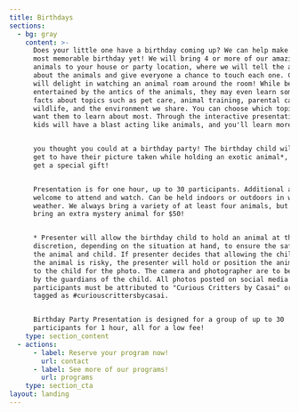 ```yaml
---
title: Birthdays
sections:
  - bg: gray
    content: >-
      Does your little one have a birthday coming up? We can help make it the
      most memorable birthday yet! We will bring 4 or more of our amazing
      animals to your house or party location, where we will tell the attendees
      about the animals and give everyone a chance to touch each one. Children
      will delight in watching an animal roam around the room! While being
      entertained by the antics of the animals, they may even learn some fun
      facts about topics such as pet care, animal training, parental care, local
      wildlife, and the environment we share. You can choose which topic you
      want them to learn about most. Through the interactive presentation, the
      kids will have a blast acting like animals, and you'll learn more than


      you thought you could at a birthday party! The birthday child will even
      get to have their picture taken while holding an exotic animal*, and will
      get a special gift! 


      Presentation is for one hour, up to 30 participants. Additional adults are
      welcome to attend and watch. Can be held indoors or outdoors in warm
      weather. We always bring a variety of at least four animals, but we can
      bring an extra mystery animal for $50!


      * Presenter will allow the birthday child to hold an animal at their sole
      discretion, depending on the situation at hand, to ensure the safety of
      the animal and child. If presenter decides that allowing the child to hold
      the animal is risky, the presenter will hold or position the animal next
      to the child for the photo. The camera and photographer are to be provided
      by the guardians of the child. All photos posted on social media by the
      participants must be attributed to "Curious Critters by Casai" or hash
      tagged as #curiouscrittersbycasai. 


      Birthday Party Presentation is designed for a group of up to 30
      participants for 1 hour, all for a low fee!
    type: section_content
  - actions:
      - label: Reserve your program now!
        url: contact
      - label: See more of our programs!
        url: programs
    type: section_cta
layout: landing
---
```


